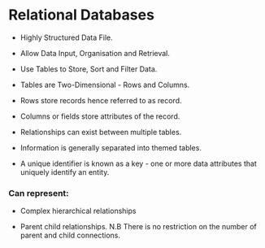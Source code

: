# Relational Databases

- Highly Structured Data File.

- Allow Data Input, Organisation and Retrieval.

- Use Tables to Store, Sort and Filter Data.

- Tables are Two-Dimensional - Rows and Columns.

- Rows store records hence referred to as record.

- Columns or fields store attributes of the record.

- Relationships can exist between multiple tables.

- Information is generally separated into themed tables.

- A unique identifier is known as a key - one or more data attributes that uniquely identify an entity.

### Can represent:

- Complex hierarchical relationships

- Parent child relationships. N.B There is no restriction on the number of parent and child connections.